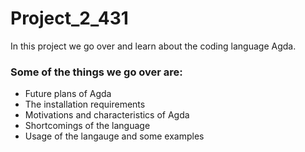 # Project_2_431
In this project we go over and learn about the coding language Agda.

### Some of the things we go over are:
- Future plans of Agda
- The installation requirements
- Motivations and characteristics of Agda
- Shortcomings of the language
- Usage of the langauge and some examples
